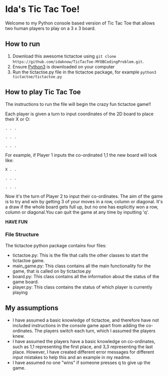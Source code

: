 # Ida's Tic Tac Toe!  

Welcome to my Python console based version of Tic Tac Toe that allows two human players to play on a 3 x 3 board.

## How to run

1. Download this awesome tictactoe using `git clone https://github.com/idaknow/TicTacToe-MYOBCodingProblem.git`.
2. Ensure [Python3](https://www.python.org/downloads/) is downloaded on your computer 
3. Run the tictactoe.py file in the tictactoe package, for example `python3 tictactoe/tictactoe.py`

## How to play Tic Tac Toe

The instructions to run the file will begin the crazy fun tictactoe game!!

Each player is given a turn to input coordinates of the 2D board to place their X or O:

```
. . .

. . .

. . .
```

For example, if Player 1 inputs the co-ordinated 1,1 the new board will look like:

```
X . .

. . .

. . .
```

Now it's the turn of Player 2 to input their co-ordinates. The aim of the game is to try and win by getting 3 of your moves in a row, column or diagonal. It's a draw if the whole board gets full up, but no one has explicitly won a row, column or diagonal.You can quit the game at any time by inputting 'q'.

**HAVE FUN**

### File Structure

The tictactoe python package contains four files:

* tictactoe.py: This is the file that calls the other classes to start the tictactoe game.
* main_game.py: This class contains all the main functionality for the game, that is called on by tictactoe.py
* board.py: This class contains all the information about the status of the game board.
* player.py: This class contains the status of which player is currently playing

## My assumptions

* I have assumed a basic knowledge of tictactoe, and therefore have not included instructions in the console game apart from adding the co-ordinates. The players switch each turn, which I assumed the players knew.
* I have assumed the players have a basic knowledge on co-ordinates, such as 1,1 representing the first place, and 3,3 representing the last place. However, I have created different error messages for different input mistakes to help this and an example in my readme.
* I have assumed no one "wins" if someone presses q to give up the game.
